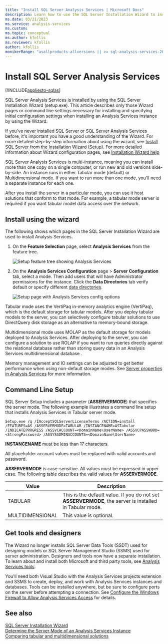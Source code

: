 ```yaml
---
title: "Install SQL Server Analysis Services | Microsoft Docs"
description: Learn how to use the SQL Server Installation Wizard to install SQL Server Analysis Services and the three modes determined during setup.
ms.date: 03/21/2023
ms.service: analysis-services
ms.custom:
ms.topic: conceptual
ms.author: kfollis
ms.reviewer: kfollis
author: kfollis
monikerRange: "asallproducts-allversions || >= sql-analysis-services-2016"
---
```

# Install SQL Server Analysis Services

[!INCLUDE[appliesto-sqlas](../../includes/appliesto-sqlas.md)]
  
SQL Server Analysis Services is installed by using the SQL Server Installation Wizard \(setup.exe). This article describes only those Wizard pages or command line settings necessary for installing and specifying initial configuration settings when installing an Analysis Services instance by using the Wizard.

If you've never installed SQL Server or SQL Server Analysis Services before, it's important you have a good understanding of the Wizard. For more detailed step-by-step information about using the wizard, see [Install SQL Server from the Installation Wizard (Setup)](/sql/database-engine/install-windows/install-sql-server-from-the-installation-wizard-setup). For more detailed information about Wizard configuration pages, see [Installation Wizard help](/sql/sql-server/install/instance-configuration)

SQL Server Analysis Services is multi-instance, meaning you can install more than one copy on a single computer, or run new and old versions side-by-side. An instance runs in either Tabular mode (default) or Multidimensional mode. If you want to run more than one mode, you'll need a separate instance for each one.  
  
After you install the server in a particular mode, you can use it host solutions that conform to that mode. For example, a tabular mode server is required if you want tabular model data access over the network.  

## Install using the wizard 

 The following shows which pages in the SQL Server Installation Wizard are used to install Analysis Services.  
  
1. On the **Feature Selection** page, select **Analysis Services** from the feature tree.  
  
     ![Setup feature tree showing Analysis Services](../../../analysis-services/instances/install-windows/media/install-analysis-services/ssas-install-feature-selection.png "Setup feature tree showing Analsyis Services")  
  
2. On the **Analysis Services Configuration** page > **Server Configuration** tab, select a mode. Then add users that will have Administrator permissions for the instance. Click the **Data Directories** tab verify default or specify different [data directories](/sql/sql-server/install/instance-configuration#analysis-services-configuration---data-directories-page).
  
     ![Setup page with Analysis Services config options](../../../analysis-services/instances/install-windows/media/install-analysis-services/ssas-install-asmode-config.png "Setup page with Analysis Services config options")  
  
  Tabular mode uses the VertiPaq in-memory analytics engine (VertiPaq), which is the default storage for tabular models. After you deploy tabular models to the server, you can selectively configure tabular solutions to use DirectQuery disk storage as an alternative to memory-bound storage.  

Multidimensional mode uses MOLAP as the default storage for models deployed to Analysis Services. After deploying to the server, you can configure a solution to use ROLAP if you want to run queries directly against the relational database rather than storing query data in an Analysis Services  multidimensional database .  

Memory management and IO settings can be adjusted to get better performance when using non-default storage modes. See [Server properties in Analysis Services](../../../analysis-services/server-properties/server-properties-in-analysis-services.md) for more information.  
  
## Command Line Setup

 SQL Server Setup includes a parameter (**ASSERVERMODE**) that specifies the server mode. The following example illustrates a command line setup that installs Analysis Services in Tabular server mode.  
  
```
Setup.exe /q /IAcceptSQLServerLicenseTerms /ACTION=install /FEATURES=AS /ASSERVERMODE=TABULAR /INSTANCENAME=ASTabular /INDICATEPROGRESS /ASSVCACCOUNT=<DomainName\UserName> /ASSVCPASSWORD=<StrongPassword> /ASSYSADMINACCOUNTS=<DomainName\UserName>   
```  
  
 **INSTANCENAME** must be less than 17 characters.  
  
 All placeholder account values must be replaced with valid accounts and password.  
  
 **ASSERVERMODE** is case-sensitive.  All values must be expressed in upper case. The following table describes the valid values for **ASSERVERMODE**.  
  
|Value|Description|  
|-----------|-----------------|  
|TABULAR|This is the default value. If you do not set **ASSERVERMODE**, the server is installed in Tabular mode.|
|MULTIDIMENSIONAL|This value is optional.|  
  
## Get tools and designers

 The Wizard no longer installs SQL Server Data Tools \(SSDT) used for designing models or SQL Server Management Studio \(SSMS) used for server administration. Designers and tools now have a separate installation. To learn about and install both Microsoft and third party tools, see [Analysis Services tools](../../tools-and-applications-used-in-analysis-services.md).
  
 You'll need both Visual Studio with the Analysis Services projects extension and SSMS to create, deploy, and work with Analysis Services instances and databases. Tools can be installed anywhere, but be sure to configure ports on the server before attempting a connection. See [Configure the Windows Firewall to Allow Analysis Services Access](../../../analysis-services/instances/configure-the-windows-firewall-to-allow-analysis-services-access.md) for details.  

## See also

[SQL Server Installation Wizard](/sql/database-engine/install-windows/installation-for-sql-server)  
[Determine the Server Mode of an Analysis Services Instance](../../../analysis-services/instances/determine-the-server-mode-of-an-analysis-services-instance.md)  
[Comparing tabular and multidimensional solutions](../../comparing-tabular-and-multidimensional-solutions-ssas.md)
